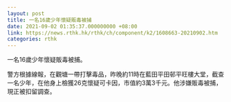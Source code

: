 ```yaml
---
layout: post
title: 一名16歲少年懷疑販毒被捕
date: 2021-09-02 01:35:37.000000000 +08:00
link: https://news.rthk.hk/rthk/ch/component/k2/1608663-20210902.htm
categories: rthk
---
```


一名16歲少年懷疑販毒被捕。

警方根據線報，在觀塘一帶打擊毒品，昨晚約11時在藍田平田邨平旺樓大堂，截查一名少年，在他身上檢獲26克懷疑可卡因，市值約3萬3千元。他涉嫌販毒被捕，現正被扣留調查。
